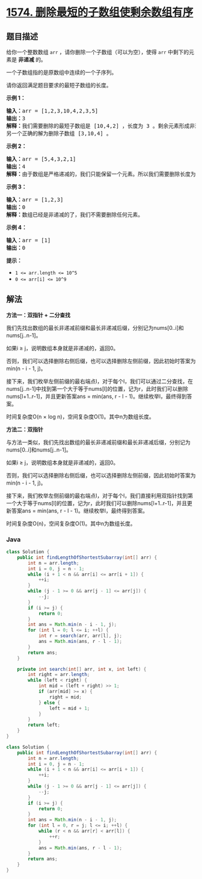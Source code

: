 # [1574. 删除最短的子数组使剩余数组有序](https://leetcode.cn/problems/shortest-subarray-to-be-removed-to-make-array-sorted)

## 题目描述

<p>给你一个整数数组 <code>arr</code>&nbsp;，请你删除一个子数组（可以为空），使得 <code>arr</code>&nbsp;中剩下的元素是 <strong>非递减</strong> 的。</p>

<p>一个子数组指的是原数组中连续的一个子序列。</p>

<p>请你返回满足题目要求的最短子数组的长度。</p>

<p><strong>示例 1：</strong></p>

<pre>
<strong>输入：</strong>arr = [1,2,3,10,4,2,3,5]
<strong>输出：</strong>3
<strong>解释：</strong>我们需要删除的最短子数组是 [10,4,2] ，长度为 3 。剩余元素形成非递减数组 [1,2,3,3,5] 。
另一个正确的解为删除子数组 [3,10,4] 。</pre>

<p><strong>示例 2：</strong></p>

<pre>
<strong>输入：</strong>arr = [5,4,3,2,1]
<strong>输出：</strong>4
<strong>解释：</strong>由于数组是严格递减的，我们只能保留一个元素。所以我们需要删除长度为 4 的子数组，要么删除 [5,4,3,2]，要么删除 [4,3,2,1]。
</pre>

<p><strong>示例 3：</strong></p>

<pre>
<strong>输入：</strong>arr = [1,2,3]
<strong>输出：</strong>0
<strong>解释：</strong>数组已经是非递减的了，我们不需要删除任何元素。
</pre>

<p><strong>示例 4：</strong></p>

<pre>
<strong>输入：</strong>arr = [1]
<strong>输出：</strong>0
</pre>

<p><strong>提示：</strong></p>

<ul>
	<li><code>1 &lt;= arr.length &lt;= 10^5</code></li>
	<li><code>0 &lt;= arr[i] &lt;= 10^9</code></li>
</ul>

## 解法

**方法一：双指针 + 二分查找**

我们先找出数组的最长非递减前缀和最长非递减后缀，分别记为nums[0..i]和nums[j..n-1]。

如果i ≥ j，说明数组本身就是非递减的，返回0。

否则，我们可以选择删除右侧后缀，也可以选择删除左侧前缀，因此初始时答案为min(n - i - 1, j)。

接下来，我们枚举左侧前缀的最右端点l，对于每个l，我们可以通过二分查找，在nums[j..n-1]中找到第一个大于等于nums[l]的位置，记为r，此时我们可以删除nums[l+1..r-1]，并且更新答案ans = min(ans, r - l - 1)。继续枚举l，最终得到答案。

时间复杂度O(n × log n)，空间复杂度O(1)。其中n为数组长度。

**方法二：双指针**

与方法一类似，我们先找出数组的最长非递减前缀和最长非递减后缀，分别记为nums[0..i]和nums[j..n-1]。

如果i ≥ j，说明数组本身就是非递减的，返回0。

否则，我们可以选择删除右侧后缀，也可以选择删除左侧前缀，因此初始时答案为min(n - i - 1, j)。

接下来，我们枚举左侧前缀的最右端点l，对于每个l，我们直接利用双指针找到第一个大于等于nums[l]的位置，记为r，此时我们可以删除nums[l+1..r-1]，并且更新答案ans = min(ans, r - l - 1)。继续枚举l，最终得到答案。

时间复杂度O(n)，空间复杂度O(1)。其中n为数组长度。

### **Java**

```java
class Solution {
    public int findLengthOfShortestSubarray(int[] arr) {
        int n = arr.length;
        int i = 0, j = n - 1;
        while (i + 1 < n && arr[i] <= arr[i + 1]) {
            ++i;
        }
        while (j - 1 >= 0 && arr[j - 1] <= arr[j]) {
            --j;
        }
        if (i >= j) {
            return 0;
        }
        int ans = Math.min(n - i - 1, j);
        for (int l = 0; l <= i; ++l) {
            int r = search(arr, arr[l], j);
            ans = Math.min(ans, r - l - 1);
        }
        return ans;
    }

    private int search(int[] arr, int x, int left) {
        int right = arr.length;
        while (left < right) {
            int mid = (left + right) >> 1;
            if (arr[mid] >= x) {
                right = mid;
            } else {
                left = mid + 1;
            }
        }
        return left;
    }
}
```

```java
class Solution {
    public int findLengthOfShortestSubarray(int[] arr) {
        int n = arr.length;
        int i = 0, j = n - 1;
        while (i + 1 < n && arr[i] <= arr[i + 1]) {
            ++i;
        }
        while (j - 1 >= 0 && arr[j - 1] <= arr[j]) {
            --j;
        }
        if (i >= j) {
            return 0;
        }
        int ans = Math.min(n - i - 1, j);
        for (int l = 0, r = j; l <= i; ++l) {
            while (r < n && arr[r] < arr[l]) {
                ++r;
            }
            ans = Math.min(ans, r - l - 1);
        }
        return ans;
    }
}
```
